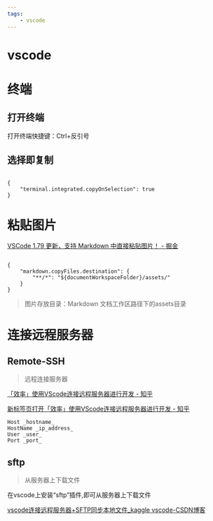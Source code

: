 ```yaml
---
tags:
    - vscode
---
```


# vscode

# 终端

## 打开终端

打开终端快捷键：Ctrl+反引号

## 选择即复制

```vscode

{
    "terminal.integrated.copyOnSelection": true
}

```

# 粘贴图片

[VSCode 1.79 更新，支持 Markdown 中直接粘贴图片！ - 掘金](https://juejin.cn/post/7244809769794289721)

```vscode

{
    "markdown.copyFiles.destination": {
        "**/*": "${documentWorkspaceFolder}/assets/"
    }
}

```
> 图片存放目录：Markdown 文档工作区路径下的assets目录

# 连接远程服务器

## Remote-SSH

> 远程连接服务器

[「效率」使用VScode连接远程服务器进行开发 - 知乎](https://zhuanlan.zhihu.com/p/141205262)  

<a href="https://zhuanlan.zhihu.com/p/141205262" target="_blank">新标签页打开「效率」使用VScode连接远程服务器进行开发 - 知乎</a>  


```
Host _hostname_
HostName _ip_address_
User _user_
Port _port_
```



## sftp

> 从服务器上下载文件

在vscode上安装“sftp”插件,即可从服务器上下载文件

[vscode连接远程服务器+SFTP同步本地文件_kaggle vscode-CSDN博客](https://blog.csdn.net/Dianaia/article/details/115642400)  




